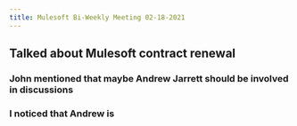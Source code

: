 ```yaml
---
title: Mulesoft Bi-Weekly Meeting 02-18-2021
---
```


## Talked about Mulesoft contract renewal
### John mentioned that maybe Andrew Jarrett should be involved in discussions
### I noticed that Andrew is

